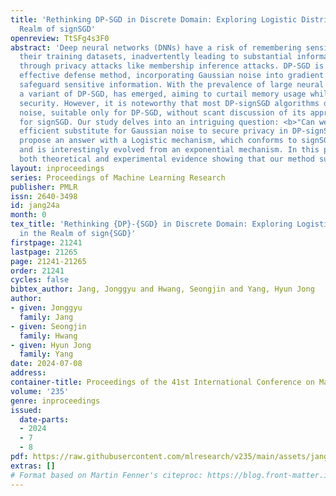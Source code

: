 ```yaml
---
title: 'Rethinking DP-SGD in Discrete Domain: Exploring Logistic Distribution in the
  Realm of signSGD'
openreview: TtSFg4s3F0
abstract: 'Deep neural networks (DNNs) have a risk of remembering sensitive data from
  their training datasets, inadvertently leading to substantial information leakage
  through privacy attacks like membership inference attacks. DP-SGD is a simple but
  effective defense method, incorporating Gaussian noise into gradient updates to
  safeguard sensitive information. With the prevalence of large neural networks, DP-signSGD,
  a variant of DP-SGD, has emerged, aiming to curtail memory usage while maintaining
  security. However, it is noteworthy that most DP-signSGD algorithms default to Gaussian
  noise, suitable only for DP-SGD, without scant discussion of its appropriateness
  for signSGD. Our study delves into an intriguing question: <b>"Can we find a more
  efficient substitute for Gaussian noise to secure privacy in DP-signSGD?"</b> We
  propose an answer with a Logistic mechanism, which conforms to signSGD principles
  and is interestingly evolved from an exponential mechanism. In this paper, we provide
  both theoretical and experimental evidence showing that our method surpasses DP-signSGD.'
layout: inproceedings
series: Proceedings of Machine Learning Research
publisher: PMLR
issn: 2640-3498
id: jang24a
month: 0
tex_title: 'Rethinking {DP}-{SGD} in Discrete Domain: Exploring Logistic Distribution
  in the Realm of sign{SGD}'
firstpage: 21241
lastpage: 21265
page: 21241-21265
order: 21241
cycles: false
bibtex_author: Jang, Jonggyu and Hwang, Seongjin and Yang, Hyun Jong
author:
- given: Jonggyu
  family: Jang
- given: Seongjin
  family: Hwang
- given: Hyun Jong
  family: Yang
date: 2024-07-08
address:
container-title: Proceedings of the 41st International Conference on Machine Learning
volume: '235'
genre: inproceedings
issued:
  date-parts:
  - 2024
  - 7
  - 8
pdf: https://raw.githubusercontent.com/mlresearch/v235/main/assets/jang24a/jang24a.pdf
extras: []
# Format based on Martin Fenner's citeproc: https://blog.front-matter.io/posts/citeproc-yaml-for-bibliographies/
---
```

